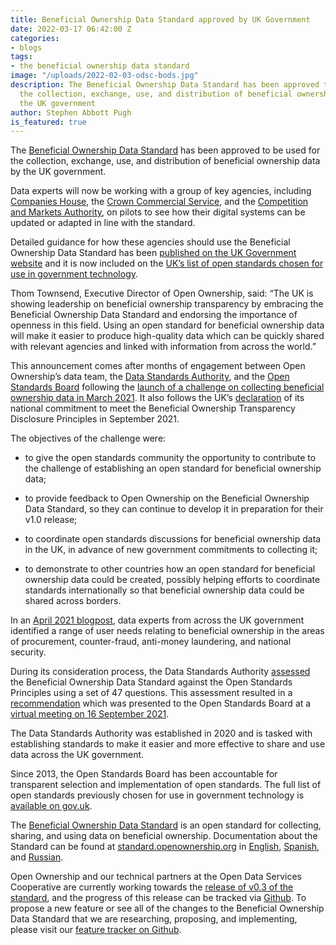 ```yaml
---
title: Beneficial Ownership Data Standard approved by UK Government
date: 2022-03-17 06:42:00 Z
categories:
- blogs
tags:
- the beneficial ownership data standard
image: "/uploads/2022-02-03-odsc-bods.jpg"
description: The Beneficial Ownership Data Standard has been approved to be used for
  the collection, exchange, use, and distribution of beneficial ownership data by
  the UK government
author: Stephen Abbott Pugh
is_featured: true
---
```


The [Beneficial Ownership Data Standard](https://standard.openownership.org/) has been approved to be used for the collection, exchange, use, and distribution of beneficial ownership data by the UK government.

Data experts will now be working with a group of key agencies, including [Companies House](https://www.gov.uk/government/organisations/companies-house), the [Crown Commercial Service](https://www.crowncommercial.gov.uk/), and the [Competition and Markets Authority](https://www.gov.uk/government/organisations/competition-and-markets-authority), on pilots to see how their digital systems can be updated or adapted in line with the standard.

Detailed guidance for how these agencies should use the Beneficial Ownership Data Standard has been [published on the UK Government website](https://www.gov.uk/government/publications/open-standards-for-government/collect-use-and-exchange-beneficial-ownership-information) and it is now included on the [UK’s list of open standards chosen for use in government technology](https://www.gov.uk/government/publications/open-standards-for-government).

Thom Townsend, Executive Director of Open Ownership, said: “The UK is showing leadership on beneficial ownership transparency by embracing the Beneficial Ownership Data Standard and endorsing the importance of openness in this field. Using an open standard for beneficial ownership data will make it easier to produce high-quality data which can be quickly shared with relevant agencies and linked with information from across the world.”

This announcement comes after months of engagement between Open Ownership’s data team, the [Data Standards Authority](https://www.gov.uk/government/groups/data-standards-authority), and the [Open Standards Board](https://www.gov.uk/government/groups/open-standards-board) following the [launch of a challenge on collecting beneficial ownership data in March 2021](https://github.com/co-cddo/open-standards/issues/76). It also follows the UK’s [declaration](https://www.gov.uk/government/publications/beneficial-ownership-disclosure-principles/declaration-of-national-commitment-to-meet-the-beneficial-ownership-transparency-disclosure-principles-accessible-version) of its national commitment to meet the Beneficial Ownership Transparency Disclosure Principles in September 2021.

The objectives of the challenge were:

* to give the open standards community the opportunity to contribute to the challenge of establishing an open standard for beneficial ownership data;


* to provide feedback to Open Ownership on the Beneficial Ownership Data Standard, so they can continue to develop it in preparation for their v1.0 release;


* to coordinate open standards discussions for beneficial ownership data in the UK, in advance of new government commitments to collecting it;


* to demonstrate to other countries how an open standard for beneficial ownership data could be created, possibly helping efforts to coordinate standards internationally so that beneficial ownership data could be shared across borders.

In an [April 2021 blogpost](https://dataingovernment.blog.gov.uk/2021/04/08/who-really-benefits-from-uk-business-ownership/), data experts from across the UK government identified a range of user needs relating to beneficial ownership in the areas of procurement, counter-fraud, anti-money laundering, and national security.

During its consideration process, the Data Standards Authority [assessed](https://docs.google.com/document/d/1pnn_RtGhP0f_YunJuP4C7-YnIM8-K4prfem_xDF-vXE/edit) the Beneficial Ownership Data Standard against the Open Standards Principles using a set of 47 questions. This assessment resulted in a [recommendation](https://docs.google.com/document/d/1z8HKZfsww5MvqpNZprsCkl0OsqzPX8hPQFkEOZjGeLc/edit) which was presented to the Open Standards Board at a [virtual meeting on 16 September 2021](https://assets.publishing.service.gov.uk/government/uploads/system/uploads/attachment_data/file/1030759/Open_Standards_Board_Meeting_-_16_September_2021__1_.odt).

The Data Standards Authority was established in 2020 and is tasked with establishing standards to make it easier and more effective to share and use data across the UK government.

Since 2013, the Open Standards Board has been accountable for transparent selection and implementation of open standards. The full list of open standards previously chosen for use in government technology is [available on gov.uk](https://www.gov.uk/government/publications/open-standards-for-government).

The [Beneficial Ownership Data Standard](https://standard.openownership.org/) is an open standard for collecting, sharing, and using data on beneficial ownership. Documentation about the Standard can be found at [standard.openownership.org](https://standard.openownership.org/) in [English](https://standard.openownership.org/en/0.2.0/), [Spanish](https://standard.openownership.org/es/0.2.0/), and [Russian](https://standard.openownership.org/ru/0.2.0/).

Open Ownership and our technical partners at the Open Data Services Cooperative are currently working towards the [release of v0.3 of the standard](https://github.com/orgs/openownership/projects/3), and the progress of this release can be tracked via [Github](https://github.com/orgs/openownership/projects/3). To propose a new feature or see all of the changes to the Beneficial Ownership Data Standard that we are researching, proposing, and implementing, please visit our [feature tracker on Github](https://github.com/openownership/data-standard/projects/4).